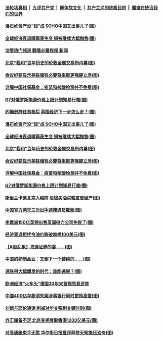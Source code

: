####  [法轮功真相](../../../../basic/blob/master/README.md?t=07080232) &nbsp;|&nbsp; [九评共产党](../../../../9ping.md/blob/master/README.md?t=07080232) &nbsp;|&nbsp; [解体党文化](../../../../jtdwh.md/blob/master/README.md?t=07080232)  &nbsp;|&nbsp; [共产主义的终极目的](../../../../gczydzjmd.md/blob/master/README.md?t=07080232) &nbsp;|&nbsp; [魔鬼在统治我们的世界](../../../../mgztzwmdsj.md/blob/master/README.md?t=07080232) 

#### [潘石屹资产没“润”成 SOHO中国又出事儿了(图)](../pages/p5/1011159.md?t=07080232) 

#### [全球经济衰退晴雨表生变 铜被继续大幅抛售(图)](../pages/p5/1011154.md?t=07080232) 

#### [油管热门频道 翻墙必看视频 新闻](http://45.76.130.85:81/youtube.html?07080232)

#### [北京“截和”百年历史的伦敦金属交易所内幕(图)](../pages/p5/1011151.md?t=07080232) 

#### [会议纪要显示美联储有必要将采取更强硬立场(图)](../pages/p5/1011146.md?t=07080232) 

#### [详解中国社保基金：疫苗和核酸检测并不免费(图)](../pages/p5/1011082.md?t=07080232) 

#### [G7对俄罗斯能源价格上限计划知易行难(图)](../pages/p5/1011066.md?t=07080232) 

#### [约翰逊辞任首相后 英国经济下一步怎么走？(图)](../pages/p5/1011162.md?t=07080232) 

#### [潘石屹资产没“润”成 SOHO中国又出事儿了(图)](../pages/p5/1011159.md?t=07080232) 

#### [全球经济衰退晴雨表生变 铜被继续大幅抛售(图)](../pages/p5/1011154.md?t=07080232) 

#### [北京“截和”百年历史的伦敦金属交易所内幕(图)](../pages/p5/1011151.md?t=07080232) 

#### [会议纪要显示美联储有必要将采取更强硬立场(图)](../pages/p5/1011146.md?t=07080232) 

#### [详解中国社保基金：疫苗和核酸检测并不免费(图)](../pages/p5/1011082.md?t=07080232) 

#### [G7对俄罗斯能源价格上限计划知易行难(图)](../pages/p5/1011066.md?t=07080232) 


#### [斯里兰卡亲北京入陷阱 没钱买油买粮宣告破产(图)](../pages/p5/1011073.md?t=07080232) 

#### [中国官方两天三次出手遮掩通货膨胀(图)](../pages/p5/1011065.md?t=07080232) 

#### [李嘉诚150亿英镑出售英国电力公司失败了(图)](../pages/p5/1011052.md?t=07080232) 

#### [经济衰退担忧令油价跌破每桶100美元(图)](../pages/p5/1011021.md?t=07080232) 

#### [【A股乱象】海通证券的宴……(图)](../pages/p5/1011012.md?t=07080232) 

#### [中国的奶制品业：又倒下一个装纯的……(图)](../pages/p5/1011008.md?t=07080232) 

#### [通胀税大幅爆发的时代：谁能逃脱？(图)](../pages/p5/1011006.md?t=07080232) 

#### [欧洲经济“火车头”德国30年来首现贸易逆差](../pages/p5/1010984.md?t=07080232) 

#### [中国400亿存款消失案涉事银行同时更换高管(图)](../pages/p5/1010977.md?t=07080232) 

#### [刘鹤与耶伦通话 削减对华关税到关键时刻(图)](../pages/p5/1010974.md?t=07080232) 

#### [外汇储备不足 北京变相套取香港1200亿美元(图)](../pages/p5/1010969.md?t=07080232) 

#### [对高通胀束手无策 华尔街日报批评拜登无知施压油价(图)](../pages/p5/1010942.md?t=07080232) 

<img src='http://gfw-breaker.win/goodnews/indexes/p5.md' width='0px' height='0px'/>
